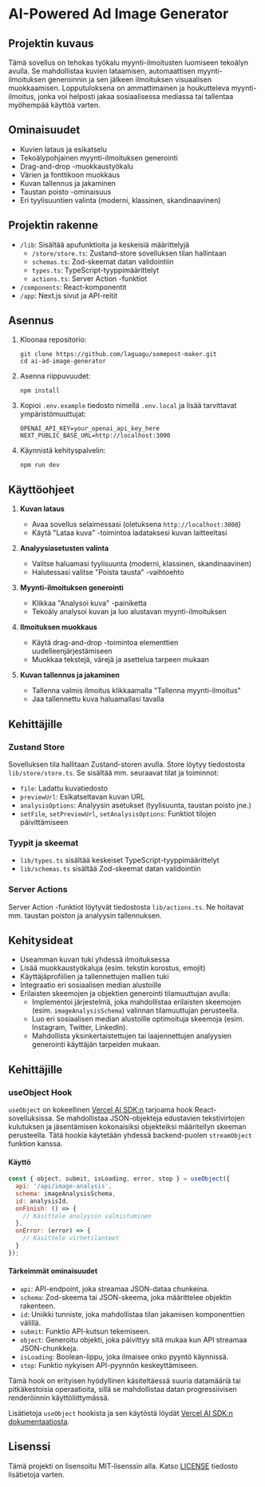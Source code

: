# AI-Powered Ad Image Generator

## Projektin kuvaus

Tämä sovellus on tehokas työkalu myynti-ilmoitusten luomiseen tekoälyn avulla. Se mahdollistaa kuvien lataamisen, automaattisen myynti-ilmoituksen generoinnin ja sen jälkeen ilmoituksen visuaalisen muokkaamisen. Lopputuloksena on ammattimainen ja houkutteleva myynti-ilmoitus, jonka voi helposti jakaa sosiaalisessa mediassa tai tallentaa myöhempää käyttöä varten.

## Ominaisuudet

- Kuvien lataus ja esikatselu
- Tekoälypohjainen myynti-ilmoituksen generointi
- Drag-and-drop -muokkaustyökalu
- Värien ja fonttikoon muokkaus
- Kuvan tallennus ja jakaminen
- Taustan poisto -ominaisuus
- Eri tyylisuuntien valinta (moderni, klassinen, skandinaavinen)

## Projektin rakenne

- `/lib`: Sisältää apufunktioita ja keskeisiä määrittelyjä
  - `/store/store.ts`: Zustand-store sovelluksen tilan hallintaan
  - `schemas.ts`: Zod-skeemat datan validointiin
  - `types.ts`: TypeScript-tyyppimäärittelyt
  - `actions.ts`: Server Action -funktiot
- `/components`: React-komponentit
- `/app`: Next.js sivut ja API-reitit

## Asennus

1. Kloonaa repositorio:

   ```
   git clone https://github.com/laguagu/somepost-maker.git
   cd ai-ad-image-generator
   ```

2. Asenna riippuvuudet:

   ```
   npm install
   ```

3. Kopioi `.env.example` tiedosto nimellä `.env.local` ja lisää tarvittavat ympäristömuuttujat:
   ```
   OPENAI_API_KEY=your_openai_api_key_here
   NEXT_PUBLIC_BASE_URL=http://localhost:3000 
   ```

4. Käynnistä kehityspalvelin:

   ```
   npm run dev
   ```

## Käyttöohjeet

1. **Kuvan lataus**
   - Avaa sovellus selaimessasi (oletuksena `http://localhost:3000`)
   - Käytä "Lataa kuva" -toimintoa ladataksesi kuvan laitteeltasi

2. **Analyysiasetusten valinta**
   - Valitse haluamasi tyylisuunta (moderni, klassinen, skandinaavinen)
   - Halutessasi valitse "Poista tausta" -vaihtoehto

3. **Myynti-ilmoituksen generointi**
   - Klikkaa "Analysoi kuva" -painiketta
   - Tekoäly analysoi kuvan ja luo alustavan myynti-ilmoituksen

4. **Ilmoituksen muokkaus**
   - Käytä drag-and-drop -toimintoa elementtien uudelleenjärjestämiseen
   - Muokkaa tekstejä, värejä ja asettelua tarpeen mukaan

5. **Kuvan tallennus ja jakaminen**
   - Tallenna valmis ilmoitus klikkaamalla "Tallenna myynti-ilmoitus"
   - Jaa tallennettu kuva haluamallasi tavalla

## Kehittäjille

### Zustand Store

Sovelluksen tila hallitaan Zustand-storen avulla. Store löytyy tiedostosta `lib/store/store.ts`. Se sisältää mm. seuraavat tilat ja toiminnot:

- `file`: Ladattu kuvatiedosto
- `previewUrl`: Esikatseltavan kuvan URL
- `analysisOptions`: Analyysin asetukset (tyylisuunta, taustan poisto jne.)
- `setFile`, `setPreviewUrl`, `setAnalysisOptions`: Funktiot tilojen päivittämiseen

### Tyypit ja skeemat

- `lib/types.ts` sisältää keskeiset TypeScript-tyyppimäärittelyt
- `lib/schemas.ts` sisältää Zod-skeemat datan validointiin

### Server Actions

Server Action -funktiot löytyvät tiedostosta `lib/actions.ts`. Ne hoitavat mm. taustan poiston ja analyysin tallennuksen.

## Kehitysideat

- Useamman kuvan tuki yhdessä ilmoituksessa
- Lisää muokkaustyökaluja (esim. tekstin korostus, emojit)
- Käyttäjäprofiilien ja tallennettujen mallien tuki
- Integraatio eri sosiaalisen median alustoille
- Erilaisten skeemojen ja objektien generointi tilamuuttujan avulla:
  - Implementoi järjestelmä, joka mahdollistaa erilaisten skeemojen (esim. `imageAnalysisSchema`) valinnan tilamuuttujan perusteella.
  - Luo eri sosiaalisen median alustoille optimoituja skeemoja (esim. Instagram, Twitter, LinkedIn).
  - Mahdollista yksinkertaistettujen tai laajennettujen analyysien generointi käyttäjän tarpeiden mukaan.

## Kehittäjille

### useObject Hook

`useObject` on kokeellinen [Vercel AI SDK:n](https://sdk.vercel.ai/docs/reference/ai-sdk-ui/use-object) tarjoama hook React-sovelluksissa. Se mahdollistaa JSON-objekteja edustavien tekstivirtojen kulutuksen ja jäsentämisen kokonaisiksi objekteiksi määritellyn skeeman perusteella. Tätä hookia käytetään yhdessä backend-puolen `streamObject` funktion kanssa.

#### Käyttö

```javascript
const { object, submit, isLoading, error, stop } = useObject({
  api: '/api/image-analysis',
  schema: imageAnalysisSchema,
  id: analysisId,
  onFinish: () => {
    // Käsittele analyysin valmistuminen
  },
  onError: (error) => {
    // Käsittele virhetilanteet
  }
});
```

#### Tärkeimmät ominaisuudet

- `api`: API-endpoint, joka streamaa JSON-dataa chunkeina.
- `schema`: Zod-skeema tai JSON-skeema, joka määrittelee objektin rakenteen.
- `id`: Uniikki tunniste, joka mahdollistaa tilan jakamisen komponenttien välillä.
- `submit`: Funktio API-kutsun tekemiseen.
- `object`: Generoitu objekti, joka päivittyy sitä mukaa kun API streamaa JSON-chunkkeja.
- `isLoading`: Boolean-lippu, joka ilmaisee onko pyyntö käynnissä.
- `stop`: Funktio nykyisen API-pyynnön keskeyttämiseen.

Tämä hook on erityisen hyödyllinen käsiteltäessä suuria datamääriä tai pitkäkestoisia operaatioita, sillä se mahdollistaa datan progressiivisen renderöinnin käyttöliittymässä.

Lisätietoja `useObject` hookista ja sen käytöstä löydät [Vercel AI SDK:n dokumentaatiosta](https://sdk.vercel.ai/docs/reference/ai-sdk-ui/use-object).

## Lisenssi

Tämä projekti on lisensoitu MIT-lisenssin alla. Katso [LICENSE](LICENSE) tiedosto lisätietoja varten.
